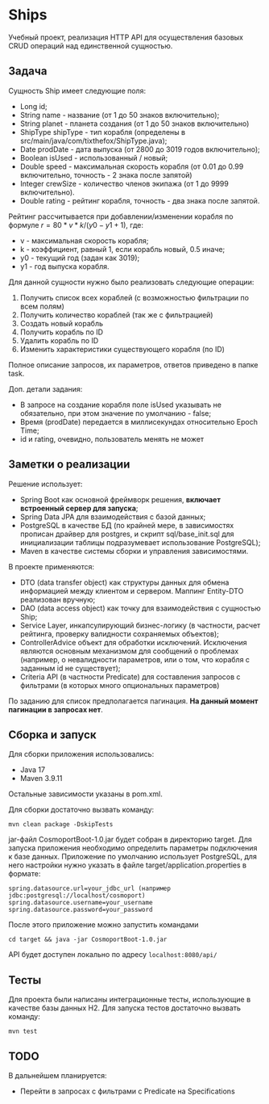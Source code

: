 # Ships 
Учебный проект, реализация HTTP API для осуществления базовых CRUD операций над единственной сущностью.

## Задача
Сущность Ship имеет следующие поля:
* Long id;
* String name - название (от 1 до 50 знаков включительно);
* String planet - планета создания (от 1 до 50 знаков включительно)
* ShipType shipType - тип корабля (определены в src/main/java/com/tixthefox/ShipType.java);
* Date prodDate - дата выпуска (от 2800 до 3019 годов включительно);
* Boolean isUsed - использованный / новый;
* Double speed - максимальная скорость корабля (от 0.01 до 0.99 включительно, точность - 2 знака после запятой)
* Integer crewSize - количество членов экипажа (от 1 до 9999 включительно).
* Double rating - рейтинг корабля, точность - два знака после запятой.

Рейтинг рассчитывается при добавлении/изменении корабля по формуле $r = 80 * v * k / (y0 - y1 + 1)$, где:
* v - максимальная скорость корабля;
* k - коэффициент, равный 1, если корабль новый, 0.5 иначе;
* y0 - текущий год (задан как 3019);
* y1 - год выпуска корабля.

Для данной сущности нужно было реализовать следующие операции:
1. Получить список всех кораблей (с возможностью фильтрации по всем полям)
2. Получить количество кораблей (так же с фильтрацией)
3. Создать новый корабль
4. Получить корабль по ID
5. Удалить корабль по ID
6. Изменить характеристики существующего корабля (по ID)

Полное описание запросов, их параметров, ответов приведено в папке task.

Доп. детали задания:
* В запросе на создание корабля поле isUsed указывать не обязательно, при этом значение по умолчанию - false;
* Время (prodDate) передается в миллисекундах относительно Epoch Time;
* id и rating, очевидно, пользователь менять не может

## Заметки о реализации
Решение использует:
* Spring Boot как основной фреймворк решения, **включает встроенный сервер для запуска**;
* Spring Data JPA для взаимодействия с базой данных;
* PostgreSQL в качестве БД (по крайней мере, в зависимостях прописан драйвер для postgres, и скрипт sql/base_init.sql для инициализации таблицы подразумевает использование PostgreSQL);
* Maven в качестве системы сборки и управления зависимостями.

В проекте применяются:
* DTO (data transfer object) как структуры данных для обмена информацией между клиентом и сервером. Маппинг Entity-DTO реализован вручную;
* DAO (data access object) как точку для взаимодействия с сущностью Ship;
* Service Layer, инкапсулирующий бизнес-логику (в частности, расчет рейтинга, проверку валидности сохраняемых объектов);
* ControllerAdvice объект для обработки исключений. Исключения являются основным механизмом для сообщений о проблемах (например, о невалидности параметров, или о том, что корабля с заданным id не существует); 
* Criteria API (в частности Predicate) для составления запросов с фильтрами (в которых много опциональных параметров)

По заданию для список предполагается пагинация. **На данный момент пагинации в запросах нет**.

## Сборка и запуск
Для сборки приложения использовались:
* Java 17
* Maven 3.9.11

Остальные зависимости указаны в pom.xml.

Для сборки достаточно вызвать команду:
```
mvn clean package -DskipTests
```
jar-файл CosmoportBoot-1.0.jar будет собран в директорию target. Для запуска приложения необходимо определить параметры 
подключения к базе данных. Приложение по умолчанию использует PostgreSQL, для него настройки нужно указать в файле 
target/application.properties в формате:
```
spring.datasource.url=your_jdbc_url (например jdbc:postgresql://localhost/cosmoport)
spring.datasource.username=your_username
spring.datasource.password=your_password
```

После этого приложение можно запустить командами
```
cd target && java -jar CosmoportBoot-1.0.jar 
```
API будет доступен локально по адресу `localhost:8080/api/`

## Тесты
Для проекта были написаны интеграционные тесты, использующие в качестве базы данных H2. Для запуска тестов достаточно вызвать команду:
```
mvn test
```

## TODO
В дальнейшем планируется:
* Перейти в запросах с фильтрами с Predicate на Specifications